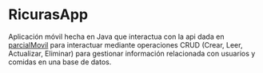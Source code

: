 # RicurasApp

Aplicación móvil hecha en Java que interactua con la api dada en [parcialMovil](https://github.com/PunkerGhoul/parcialMovil) para interactuar mediante operaciones CRUD (Crear, Leer, Actualizar, Eliminar) para gestionar información relacionada con usuarios y comidas en una base de datos.
